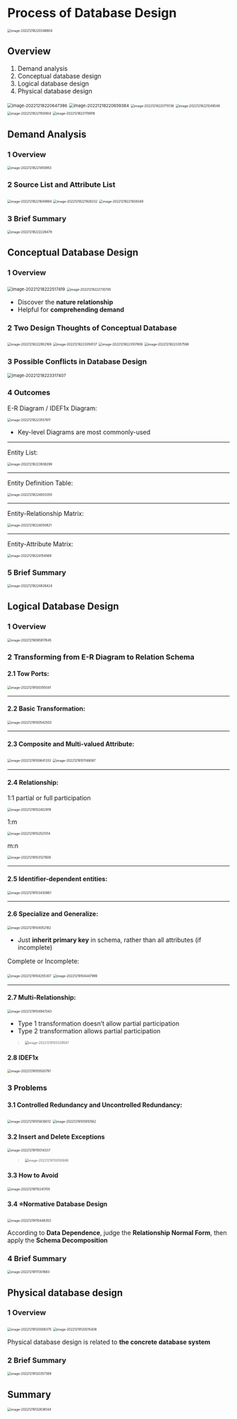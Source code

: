 # Process of Database Design

<img src="README.assets/image-20221218220346804.png" alt="image-20221218220346804" style="zoom:50%;" />

## Overview

1.   Demand analysis
2.   Conceptual database design 
3.   Logical database design 
4.   Physical database design

<img src="README.assets/image-20221218220647386.png" alt="image-20221218220647386" style="zoom:67%;" />

<img src="README.assets/image-20221218220659384.png" alt="image-20221218220659384" style="zoom:67%;" />

<img src="README.assets/image-20221218220715136.png" alt="image-20221218220715136" style="zoom:50%;" />

<img src="README.assets/image-20221218221049549.png" alt="image-20221218221049549" style="zoom:50%;" />

<img src="README.assets/image-20221218221100904.png" alt="image-20221218221100904" style="zoom:50%;" />

<img src="README.assets/image-20221218221118916.png" alt="image-20221218221118916" style="zoom:50%;" />

## Demand Analysis

### 1 Overview

<img src="README.assets/image-20221218221450953.png" alt="image-20221218221450953" style="zoom:50%;" />

### 2 Source List and Attribute List

<img src="README.assets/image-20221218221649994.png" alt="image-20221218221649994" style="zoom:50%;" />

<img src="README.assets/image-20221218221926332.png" alt="image-20221218221926332" style="zoom:50%;" />

<img src="README.assets/image-20221218221938349.png" alt="image-20221218221938349" style="zoom:50%;" />

### 3 Brief Summary

<img src="README.assets/image-20221218222226479.png" alt="image-20221218222226479" style="zoom:50%;" />

## Conceptual Database Design

### 1 Overview

<img src="README.assets/image-20221218222517419.png" alt="image-20221218222517419" style="zoom:67%;" />

<img src="README.assets/image-20221218222730745.png" alt="image-20221218222730745" style="zoom:50%;" />

-   Discover the **nature relationship**
-   Helpful for **comprehending demand**

### 2 Two Design Thoughts of Conceptual Database

<img src="README.assets/image-20221218222952169.png" alt="image-20221218222952169" style="zoom:50%;" />

<img src="README.assets/image-20221218223059137.png" alt="image-20221218223059137" style="zoom:50%;" />

<img src="README.assets/image-20221218223107806.png" alt="image-20221218223107806" style="zoom:50%;" />

<img src="README.assets/image-20221218223357598.png" alt="image-20221218223357598" style="zoom:50%;" />

### 3 Possible Conflicts in Database Design

<img src="README.assets/image-20221218223317407.png" alt="image-20221218223317407" style="zoom:67%;" />

### 4 Outcomes

E-R Diagram / IDEF1x Diagram: 

<img src="README.assets/image-20221218223557611.png" alt="image-20221218223557611" style="zoom:50%;" />

-   Key-level Diagrams are most commonly-used

---

Entity List:

<img src="README.assets/image-20221218223936299.png" alt="image-20221218223936299" style="zoom:50%;" />

---

Entity Definition Table:

<img src="README.assets/image-20221218224003355.png" alt="image-20221218224003355" style="zoom:50%;" />

---

Entity-Relationship Matrix:

<img src="README.assets/image-20221218224050821.png" alt="image-20221218224050821" style="zoom:50%;" />

---

Entity-Attribute Matrix:

<img src="README.assets/image-20221218224154569.png" alt="image-20221218224154569" style="zoom:50%;" />

### 5 Brief Summary

<img src="README.assets/image-20221218224826424.png" alt="image-20221218224826424" style="zoom:50%;" />

## Logical Database Design

### 1 Overview

<img src="README.assets/image-20221219095917645.png" alt="image-20221219095917645" style="zoom:50%;" />

### 2 Transforming from E-R Diagram to Relation Schema

#### 2.1 Tow Ports:

<img src="README.assets/image-20221219100355041.png" alt="image-20221219100355041" style="zoom:50%;" />

---

#### 2.2 Basic Transformation:

<img src="README.assets/image-20221219100542503.png" alt="image-20221219100542503" style="zoom:50%;" />

---

#### 2.3 Composite and Multi-valued Attribute:

<img src="README.assets/image-20221219100641333.png" alt="image-20221219100641333" style="zoom:50%;" />

<img src="README.assets/image-20221219101148087.png" alt="image-20221219101148087" style="zoom:50%;" />

---

#### 2.4 Relationship:

1:1 partial or full participation

<img src="README.assets/image-20221219102402919.png" alt="image-20221219102402919" style="zoom:50%;" />

1:m

<img src="README.assets/image-20221219102531314.png" alt="image-20221219102531314" style="zoom:50%;" />

m:n

<img src="README.assets/image-20221219103127809.png" alt="image-20221219103127809" style="zoom:50%;" />

---

#### 2.5 Identifier-dependent entities:

<img src="README.assets/image-20221219103430861.png" alt="image-20221219103430861" style="zoom:50%;" />

---

#### 2.6 Specialize and Generalize:

<img src="README.assets/image-20221219104052182.png" alt="image-20221219104052182" style="zoom:50%;" />

-   Just **inherit primary key** in schema, rather than all attributes (if incomplete)

Complete or Incomplete:

<img src="README.assets/image-20221219104255307.png" alt="image-20221219104255307" style="zoom:50%;" />

<img src="README.assets/image-20221219104447999.png" alt="image-20221219104447999" style="zoom:50%;" />

---

#### 2.7 Multi-Relationship:

<img src="README.assets/image-20221219104947043.png" alt="image-20221219104947043" style="zoom:50%;" />

-   Type 1 transformation doesn’t allow partial participation
-   Type 2 transformation allows partial participation

>   <img src="README.assets/image-20221219105329587.png" alt="image-20221219105329587" style="zoom:50%;" />

#### 2.8 IDEF1x

<img src="README.assets/image-20221219105500791.png" alt="image-20221219105500791" style="zoom:50%;" />

### 3 Problems

#### 3.1 Controlled Redundancy and Uncontrolled Redundancy:

<img src="README.assets/image-20221219105838012.png" alt="image-20221219105838012" style="zoom:50%;" />

<img src="README.assets/image-20221219105910562.png" alt="image-20221219105910562" style="zoom:50%;" />

#### 3.2 Insert and Delete Exceptions

<img src="README.assets/image-20221219110014337.png" alt="image-20221219110014337" style="zoom:50%;" />

>   <img src="README.assets/image-20221219110050666.png" alt="image-20221219110050666" style="zoom:50%;" />

#### 3.3 How to Avoid

<img src="README.assets/image-20221219110241705.png" alt="image-20221219110241705" style="zoom:50%;" />

#### 3.4 :star:Normative Database Design

<img src="README.assets/image-20221219110448353.png" alt="image-20221219110448353" style="zoom:50%;" />

According to **Data Dependence**, judge the **Relationship Normal Form**, then apply the **Schema Decomposition**

### 4 Brief Summary

<img src="README.assets/image-20221219111301683.png" alt="image-20221219111301683" style="zoom:50%;" />

## Physical database design

### 1 Overview

<img src="README.assets/image-20221219120006375.png" alt="image-20221219120006375" style="zoom:50%;" />

<img src="README.assets/image-20221219120015406.png" alt="image-20221219120015406" style="zoom:50%;" />

Physical database design is related to **the concrete database system**

### 2 Brief Summary

<img src="README.assets/image-20221219120357389.png" alt="image-20221219120357389" style="zoom:50%;" />

## Summary

<img src="README.assets/image-20221219132636144.png" alt="image-20221219132636144" style="zoom:50%;" />



